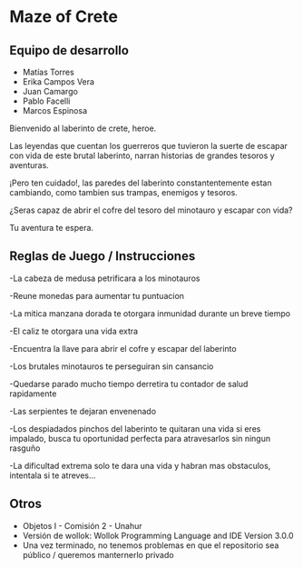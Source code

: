 # Maze of Crete

## Equipo de desarrollo

- Matías Torres
- Erika Campos Vera
- Juan Camargo
- Pablo Facelli
- Marcos Espinosa


Bienvenido al laberinto de crete, heroe.

Las leyendas que cuentan los guerreros que tuvieron la suerte de escapar con vida de este brutal laberinto, narran historias de grandes tesoros y aventuras.

¡Pero ten cuidado!, las paredes del laberinto constantentemente estan cambiando, como tambien sus trampas, enemigos y tesoros.

¿Seras capaz de abrir el cofre del tesoro del minotauro
y escapar con vida?

Tu aventura te espera.

## Reglas de Juego / Instrucciones

-La cabeza de medusa petrificara a los minotauros

-Reune monedas para aumentar tu puntuacion

-La mitica manzana dorada te otorgara inmunidad durante un breve tiempo

-El caliz te otorgara una vida extra

-Encuentra la llave para abrir el cofre y escapar del laberinto

-Los brutales minotauros te perseguiran sin cansancio

-Quedarse parado mucho tiempo derretira tu contador de salud rapidamente

-Las serpientes te dejaran envenenado

-Los despiadados pinchos del laberinto te quitaran una vida si eres impalado, busca tu oportunidad perfecta
para atravesarlos sin ningun rasguño


-La dificultad extrema solo te dara una vida y habran mas obstaculos, intentala si te atreves...

## Otros

- Objetos I - Comisión 2 - Unahur
- Versión de wollok: Wollok Programming Language and IDE Version 3.0.0
- Una vez terminado, no tenemos problemas en que el repositorio sea público / queremos manternerlo privado
